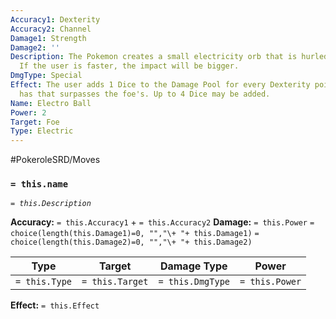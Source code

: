 ```yaml
---
Accuracy1: Dexterity
Accuracy2: Channel
Damage1: Strength
Damage2: ''
Description: The Pokemon creates a small electricity orb that is hurled at the target.
  If the user is faster, the impact will be bigger.
DmgType: Special
Effect: The user adds 1 Dice to the Damage Pool for every Dexterity point the User
  has that surpasses the foe's. Up to 4 Dice may be added.
Name: Electro Ball
Power: 2
Target: Foe
Type: Electric
---
```


#PokeroleSRD/Moves

### `= this.name` 
*`= this.Description`*

**Accuracy:** `= this.Accuracy1` + `= this.Accuracy2`
**Damage:** `= this.Power` `= choice(length(this.Damage1)=0, "","\+ "+ this.Damage1)` `= choice(length(this.Damage2)=0, "","\+ "+ this.Damage2)`

| Type          | Target          | Damage Type          | Power          |
| ------------- | --------------- | ---------------- | -------------- |
| `= this.Type` | `= this.Target` | `= this.DmgType` | `= this.Power` | 

**Effect:** `= this.Effect`